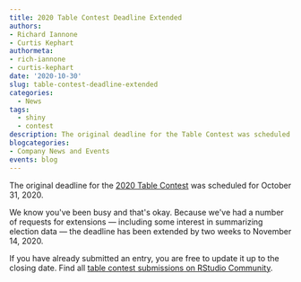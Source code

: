 ```yaml
---
title: 2020 Table Contest Deadline Extended
authors: 
- Richard Iannone 
- Curtis Kephart 
authormeta:
- rich-iannone
- curtis-kephart
date: '2020-10-30'
slug: table-contest-deadline-extended
categories:
  - News
tags:
  - shiny
  - contest
description: The original deadline for the Table Contest was scheduled for October 31. Given requests and very interesting data becoming available next week, we're extended the deadline by two weeks to November 14.
blogcategories:
- Company News and Events
events: blog
---
```


The original deadline for the [2020 Table Contest](https://www.rstudio.com/blog/announcing-the-2020-rstudio-table/) was scheduled for October 31, 2020.

We know you've been busy and that's okay. Because we've had a number of requests for extensions — including some interest in summarizing election data — the deadline has been extended by two weeks to November 14, 2020.

If you have already submitted an entry, you are free to update it up to the closing date. Find all [table contest submissions on RStudio Community](https://community.rstudio.com/tag/table-contest).
